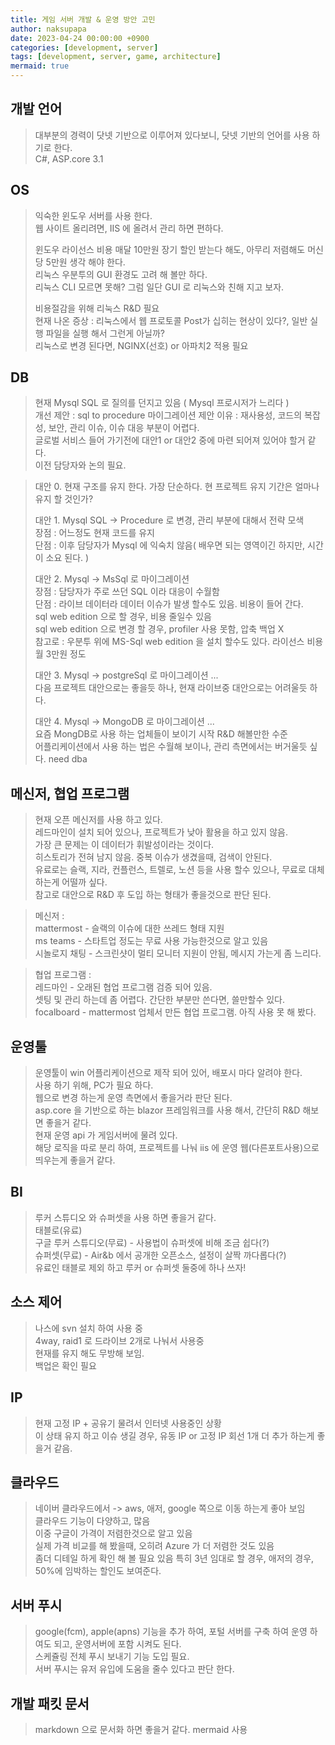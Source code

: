 ```yaml
---
title: 게임 서버 개발 & 운영 방안 고민
author: naksupapa
date: 2023-04-24 00:00:00 +0900
categories: [development, server]
tags: [development, server, game, architecture]
mermaid: true
---
```


## 개발 언어
> 대부분의 경력이 닷넷 기반으로 이루어져 있다보니, 닷넷 기반의 언어를 사용 하기로 한다.  
> C#, ASP.core 3.1  

## OS
> 익숙한 윈도우 서버를 사용 한다.  
> 웹 사이트 올리려면, IIS 에 올려서 관리 하면 편하다.  
> 
> 윈도우 라이선스 비용 매달 10만원 장기 할인 받는다 해도, 아무리 저렴해도 머신당 5만원 생각 해야 한다.  
> 리눅스 우분투의 GUI 환경도 고려 해 볼만 하다.  
> 리눅스 CLI 모르면 못해? 그럼 일단 GUI 로 리눅스와 친해 지고 보자.  
> 
> 비용절감을 위해 리눅스 R&D 필요  
> 현재 나온 증상 : 리눅스에서 웹 프로토콜 Post가 십히는 현상이 있다?, 일반 실행 파일을 실행 해서 그런게 아닐까?  
> 리눅스로 변경 된다면, NGINX(선호) or 아파치2 적용 필요  

## DB
> 현재 Mysql SQL 로 질의를 던지고 있음 ( Mysql 프로시저가 느리다 )  
> 개선 제안 : sql to procedure 마이그레이션
> 제안 이유 : 재사용성, 코드의 복잡성, 보안, 관리 이슈, 이슈 대응 부분이 어렵다.  
> 글로벌 서비스 들어 가기전에 대안1 or 대안2 중에 마련 되어져 있어야 할거 같다.  
> 이전 담당자와 논의 필요.  

> 대안 0. 현재 구조를 유지 한다.
> 가장 단순하다.
> 현 프로젝트 유지 기간은 얼마나 유지 할 것인가?
> 
> 대안 1. Mysql SQL -> Procedure 로 변경, 관리 부분에 대해서 전략 모색  
> 장점 : 어느정도 현재 코드를 유지  
> 단점 : 이후 담당자가 Mysql 에 익숙치 않음( 배우면 되는 영역이긴 하지만, 시간이 소요 된다. )    
>
> 대안 2. Mysql -> MsSql 로 마이그레이션  
> 장점 : 담당자가 주로 쓰던 SQL 이라 대응이 수월함  
> 단점 : 라이브 데이터라 데이터 이슈가 발생 할수도 있음. 비용이 들어 간다.  
> sql web edition 으로 할 경우, 비용 줄일수 있음  
> sql web edition 으로 변경 할 경우, profiler 사용 못함, 압축 백업 X  
> 참고로 : 우분투 위에 MS-Sql web edition 을 설치 할수도 있다. 라이선스 비용 월 3만원 정도
> 
> 대안 3. Mysql -> postgreSql 로 마이그레이션 ...  
> 다음 프로젝트 대안으로는 좋을듯 하나, 현재 라이브중 대안으로는 어려울듯 하다.  
>
> 대안 4. Mysql -> MongoDB 로 마이그레이션 ...  
> 요즘 MongDB로 사용 하는 업체들이 보이기 시작 R&D 해볼만한 수준  
> 어플리케이션에서 사용 하는 법은 수월해 보이나, 관리 측면에서는 버거울듯 싶다. need dba  

## 메신저, 협업 프로그램
> 현재 오픈 메신저를 사용 하고 있다.  
> 레드마인이 설치 되어 있으나, 프로젝트가 낮아 활용을 하고 있지 않음.  
> 가장 큰 문제는 이 데이터가 휘발성이라는 것이다.  
> 히스토리가 전혀 남지 않음. 중복 이슈가 생겼을때, 검색이 안된다.  
> 유료로는 슬랙, 지라, 컨플런스, 트렐로, 노션 등을 사용 할수 있으나, 무료로 대체 하는게 어떨까 싶다.  
> 참고로 대안으로 R&D 후 도입 하는 형태가 좋을것으로 판단 된다.  

> 메신저 :  
> mattermost - 슬랙의 이슈에 대한 쓰레드 형태 지원  
> ms teams - 스타트업 정도는 무료 사용 가능한것으로 알고 있음  
> 시놀로지 채팅 - 스크린샷이 멀티 모니터 지원이 안됨, 메시지 가는게 좀 느리다.  

> 협업 프로그램 :  
> 레드마인 - 오래된 협업 프로그램 검증 되어 있음.  
> 셋팅 및 관리 하는데 좀 어렵다. 간단한 부분만 쓴다면, 쓸만할수 있다.  
> focalboard - mattermost 업체서 만든 협업 프로그램. 아직 사용 못 해 봤다.  

## 운영툴
> 운영툴이 win 어플리케이션으로 제작 되어 있어, 배포시 마다 알려야 한다.  
> 사용 하기 위해, PC가 필요 하다.  
> 웹으로 변경 하는게 운영 측면에서 좋을거라 판단 된다.  
> asp.core 을 기반으로 하는 blazor 프레임워크를 사용 해서, 간단히 R&D 해보면 좋을거 같다.  
> 현재 운영 api 가 게임서버에 물려 있다.  
> 해당 로직을 따로 분리 하여, 프로젝트를 나눠 iis 에 운영 웹(다른포트사용)으로 띄우는게 좋을거 같다.  

## BI
> 루커 스튜디오 와 슈퍼셋을 사용 하면 좋을거 같다.  
> 태블로(유료)  
> 구글 루커 스튜디오(무료) - 사용법이 슈퍼셋에 비해 조금 쉽다(?)  
> 슈퍼셋(무료) - Air&b 에서 공개한 오픈소스, 설정이 살짝 까다롭다(?)  
> 유료인 태블로 제외 하고 루커 or 슈퍼셋 둘중에 하나 쓰자!  

## 소스 제어
> 나스에 svn 설치 하여 사용 중  
> 4way, raid1 로 드라이브 2개로 나눠서 사용중  
> 현재를 유지 해도 무방해 보임.  
> 백업은 확인 필요  

## IP
> 현재 고정 IP + 공유기 물려서 인터넷 사용중인 상황  
> 이 상태 유지 하고 이슈 생길 경우, 유동 IP or 고정 IP 회선 1개 더 추가 하는게 좋을거 같음.  

## 클라우드
> 네이버 클라우드에서 -> aws, 애저, google 쪽으로 이동 하는게 좋아 보임  
> 클라우드 기능이 다양하고, 많음  
> 이중 구글이 가격이 저렴한것으로 알고 있음  
> 실제 가격 비교를 해 봤을때, 오히려 Azure 가 더 저렴한 것도 있음  
> 좀더 디테일 하게 확인 해 볼 필요 있음 특히 3년 임대로 할 경우, 애저의 경우, 50%에 임박하는 할인도 보여준다.  

## 서버 푸시
> google(fcm), apple(apns) 기능을 추가 하여, 포털 서버를 구축 하여 운영 하여도 되고, 운영서버에 포함 시켜도 된다.  
> 스케쥴링 전체 푸시 보내기 기능 도입 필요.  
> 서버 푸시는 유저 유입에 도움을 줄수 있다고 판단 한다.  

## 개발 패킷 문서
> markdown 으로 문서화 하면 좋을거 같다. mermaid 사용
